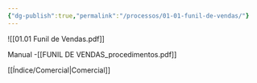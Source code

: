 ```yaml
---
{"dg-publish":true,"permalink":"/processos/01-01-funil-de-vendas/"}
---
```




![[01.01 Funil de Vendas.pdf]]

Manual -[[FUNIL DE VENDAS_procedimentos.pdf]]










[[Índice/Comercial\|Comercial]]